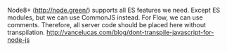 Node8+ (http://node.green/) supports all ES features we need.
Except ES modules, but we can use CommonJS instead.
For Flow, we can use comments.
Therefore, all server code should be placed here without transpilation.
http://vancelucas.com/blog/dont-transpile-javascript-for-node-js
